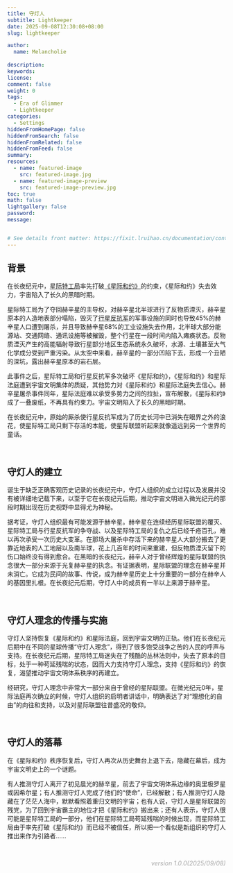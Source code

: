 ```yaml
---
title: 守灯人
subtitle: Lightkeeper
date: 2025-09-08T12:30:08+08:00
slug: lightkeeper

author:
  name: Melancholie
  
description:
keywords:
license:
comment: false
weight: 0
tags:
  - Era of Glimmer
  - Lightkeeper
categories:
  - Settings
hiddenFromHomePage: false
hiddenFromSearch: false
hiddenFromRelated: false
hiddenFromFeed: false
summary:
resources:
  - name: featured-image
    src: featured-image.jpg
  - name: featured-image-preview
    src: featured-image-preview.jpg
toc: true
math: false
lightgallery: false
password:
message:


# See details front matter: https://fixit.lruihao.cn/documentation/content-management/introduction/#front-matter
---
```


<!--more-->

## 背景

在长夜纪元中，[星际特工局](/posts/interstellaragency)率先打破[《星际和约》](/posts/astropact)的约束，《星际和约》失去效力，宇宙陷入了长久的黑暗时期。

星际特工局为了夺回赫辛星的主导权，对赫辛星北半球进行了反物质湮灭，赫辛星原本的人造地表部分塌陷，毁灭了[行星反抗军](/posts/planetaryresistanceforce)的军事设施的同时也导致45%的赫辛星人口遭到屠杀，并且导致赫辛星68%的工业设施失去作用，北半球大部分能源站、交通网络、通讯设施等被摧毁，整个行星在一段时间内陷入瘫痪状态。反物质湮灭产生的高能辐射导致行星部分地区生态系统永久破坏，水源、土壤甚至大气化学成分受到严重污染。从太空中来看，赫辛星的一部分凹陷下去，形成一个丑陋的深坑，露出赫辛星原本的岩石层。

此事件之后，星际特工局和行星反抗军多次破坏《星际和约》，《星际和约》和星际法庭遭到宇宙文明集体的质疑，其他势力对《星际和约》和星际法庭失去信心。赫辛星屠杀事件同年，星际法庭难以承受多势力之间的拉扯，宣布解散，《星际和约》成了一叠废纸，不再具有约束力。宇宙文明陷入了长久的黑暗时期。

在长夜纪元中，原始的厮杀使行星反抗军成为了历史长河中已消失在眼界之外的浪花，使星际特工局只剩下存活的本能，使星际联盟听起来就像遥远到另一个世界的童话。

<br/>

## 守灯人的建立

诞生于缺乏正确客观历史记录的长夜纪元中，守灯人组织的成立过程以及发展并没有被详细地记载下来，以至于它在长夜纪元后期，推动宇宙文明进入微光纪元的那段时期出现在历史视野中显得尤为神秘。

据考证，守灯人组织最有可能发源于赫辛星。赫辛星在连续经历星际联盟的覆灭、星际特工局与行星反抗军的争夺战、以及星际特工局的复仇之后已经千疮百孔，难以再次承受一次历史大变革。在那场大屠杀中存活下来的赫辛星人大部分搬去了更靠近地表的人工地层以及南半球，花上几百年的时间来重建，但反物质湮灭留下的伤口始终没有得到愈合。在黑暗的长夜纪元，赫辛人对于曾经辉煌的星际联盟的执念很大一部分来源于光复赫辛星的执念。有证据表明，星际联盟的理念在赫辛星并未消亡。它成为民间的故事、传说，成为赫辛星历史上十分重要的一部分在赫辛人的基因里扎根。在长夜纪元后期，守灯人中的成员有一半以上来源于赫辛星。

<br/>

## 守灯人理念的传播与实施

守灯人坚持恢复《星际和约》和星际法庭，回到宇宙文明的正轨。他们在长夜纪元后期中在不同的星球传播“守灯人理念”，得到了很多饱受战争之苦的人民的呼声与支持。在长夜纪元后期，星际特工局迷失在了残酷的丛林法则中，失去了原本的目标，处于一种苟延残喘的状态，因而大力支持守灯人理念，支持《星际和约》的恢复，渴望推动宇宙文明体系秩序的再建立。

经研究，守灯人理念中非常大一部分来自于曾经的星际联盟。在微光纪元0年，星际法庭再次确立的时候，守灯人组织的启明者讲话中，明确表达了对“理想化的自由”的向往和支持，以及对星际联盟往昔盛况的敬仰。

<br/>

## 守灯人的落幕

在《星际和约》秩序恢复后，守灯人再次从历史舞台上退下去，隐藏在幕后，成为宇宙文明史上的一个谜题。

有人推测守灯人离开了初见晨光的赫辛星，前去了宇宙文明体系边缘的奥里极罗星或因希尔星；有人推测守灯人完成了他们的“使命”，已经解散；有人推测守灯人隐藏在了茫茫人海中，默默看照着重归文明的宇宙；也有人说，守灯人是星际联盟的残党，为了回到宇宙霸主的地位才把《星际和约》搬出来；还有人表示，守灯人很可能是星际特工局的一部分，他们在星际特工局苟延残喘的时候出现，而星际特工局由于率先打破《星际和约》而已经不被信任，所以把一个看似是新组织的守灯人推出来作为引路者……

<br/>

<div style="text-align:right;">
<font color=#A9A9A9> 

*version 1.0.0(2025/09/08)* 

</font>
</div>

<br/>